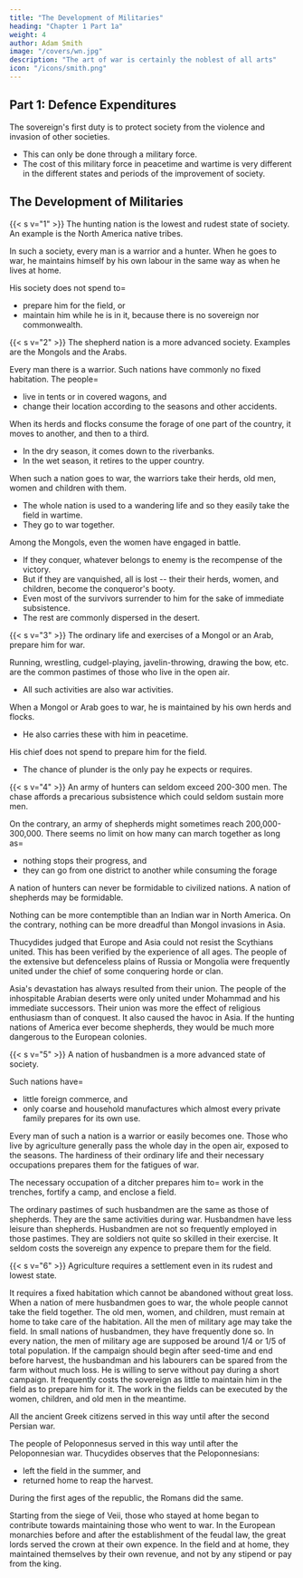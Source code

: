 ```yaml
---
title: "The Development of Militaries"
heading: "Chapter 1 Part 1a"
weight: 4
author: Adam Smith
image: "/covers/wn.jpg"
description: "The art of war is certainly the noblest of all arts"
icon: "/icons/smith.png"
---
```




## Part 1: Defence Expenditures 

The sovereign's first duty is to protect society from the violence and invasion of other societies.
- This can only be done through a military force.
- The cost of this military force in peacetime and wartime is very different in the different states and periods of the improvement of society.


## The Development of Militaries

{{< s v="1" >}} The hunting nation is the lowest and rudest state of society. An example is the North America native tribes.

In such a society, every man is a warrior and a hunter. When he goes to war, he maintains himself by his own labour in the same way as when he lives at home.

His society does not spend to= 
- prepare him for the field, or
- maintain him while he is in it, because there is no sovereign nor commonwealth.


{{< s v="2" >}} The shepherd nation is a more advanced society. Examples are the Mongols and the Arabs.

Every man there is a warrior. Such nations have commonly no fixed habitation. The people= 
- live in tents or in covered wagons, and
- change their location according to the seasons and other accidents.

When its herds and flocks consume the forage of one part of the country, it moves to another, and then to a third.
- In the dry season, it comes down to the riverbanks.
- In the wet season, it retires to the upper country.

When such a nation goes to war, the warriors take their herds, old men, women and children with them.
- The whole nation is used to a wandering life and so they easily take the field in wartime.
- They go to war together<!--  and everyone does as well as he can -->.

Among the Mongols, even the women have engaged in battle.
- If they conquer, whatever belongs to enemy is the recompense of the victory.
- But if they are vanquished, all is lost -- their their herds, women, and children, become the conqueror's booty.
- Even most of the survivors surrender to him for the sake of immediate subsistence.
- The rest are commonly dispersed in the desert.


{{< s v="3" >}} The ordinary life and exercises of a Mongol or an Arab, prepare him for war.

Running, wrestling, cudgel-playing, javelin-throwing, drawing the bow, etc. are the common pastimes of those who live in the open air.
- All such activities are also war activities.

When a Mongol or Arab goes to war, he is maintained by his own herds and flocks.
- He also carries these with him in peacetime.

His chief does not spend to prepare him for the field.
- The chance of plunder is the only pay he expects or requires.


{{< s v="4" >}} An army of hunters can seldom exceed 200-300 men. The chase affords a precarious subsistence which could seldom sustain more men.

On the contrary, an army of shepherds might sometimes reach 200,000-300,000. There seems no limit on how many can march together as long as= 
- nothing stops their progress, and
- they can go from one district to another while consuming the forage

A nation of hunters can never be formidable to civilized nations. A nation of shepherds may be formidable.

Nothing can be more contemptible than an Indian war in North America.
On the contrary, nothing can be more dreadful than Mongol invasions in Asia.

Thucydides judged that Europe and Asia could not resist the Scythians united.
This has been verified by the experience of all ages.
The people of the extensive but defenceless plains of Russia or Mongolia were frequently united under the chief of some conquering horde or clan.

Asia's devastation has always resulted from their union.
The people of the inhospitable Arabian deserts were only united under Mohammad and his immediate successors.
Their union was more the effect of religious enthusiasm than of conquest.
It also caused the havoc in Asia.
If the hunting nations of America ever become shepherds, they would be much more dangerous to the European colonies.


{{< s v="5" >}} A nation of husbandmen is a more advanced state of society.

Such nations have= 
- little foreign commerce, and
- only coarse and household manufactures which almost every private family prepares for its own use.

Every man of such a nation is a warrior or easily becomes one.
Those who live by agriculture generally pass the whole day in the open air, exposed to the seasons.
The hardiness of their ordinary life and their necessary occupations prepares them for the fatigues of war.

The necessary occupation of a ditcher prepares him to= 
    work in the trenches,
    fortify a camp, and
    enclose a field.

The ordinary pastimes of such husbandmen are the same as those of shepherds.
They are the same activities during war.
Husbandmen have less leisure than shepherds.
Husbandmen are not so frequently employed in those pastimes.
They are soldiers not quite so skilled in their exercise.
It seldom costs the sovereign any expence to prepare them for the field.


{{< s v="6" >}} Agriculture requires a settlement even in its rudest and lowest state.

It requires a fixed habitation which cannot be abandoned without great loss.
When a nation of mere husbandmen goes to war, the whole people cannot take the field together.
The old men, women, and children, must remain at home to take care of the habitation.
All the men of military age may take the field.
In small nations of husbandmen, they have frequently done so.
In every nation, the men of military age are supposed be around 1/4 or 1/5 of total population.
If the campaign should begin after seed-time and end before harvest, the husbandman and his labourers can be spared from the farm without much loss.
He is willing to serve without pay during a short campaign.
It frequently costs the sovereign as little to maintain him in the field as to prepare him for it.
The work in the fields can be executed by the women, children, and old men in the meantime.

All the ancient Greek citizens served in this way until after the second Persian war.

The people of Peloponnesus served in this way until after the Peloponnesian war.
Thucydides observes that the Peloponnesians:
- left the field in the summer, and
- returned home to reap the harvest.

During the first ages of the republic, the Romans did the same.

Starting from the siege of Veii, those who stayed at home began to contribute towards maintaining those who went to war.
In the European monarchies before and after the establishment of the feudal law, the great lords served the crown at their own expence.
In the field and at home, they maintained themselves by their own revenue, and not by any stipend or pay from the king.


